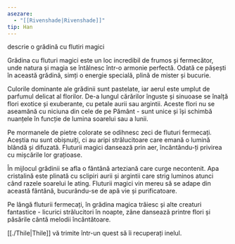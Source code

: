 ```yaml
---
asezare:
  - "[[Rivenshade|Rivenshade]]"
tip: Han
---
```


descrie o grădină cu flutiri magici

 Grădina cu fluturi magici este un loc incredibil de frumos și fermecător, unde natura și magia se întâlnesc într-o armonie perfectă. Odată ce pășești în această grădină, simți o energie specială, plină de mister și bucurie.

Culorile dominante ale grădinii sunt pastelate, iar aerul este umplut de parfumul delicat al florilor. De-a lungul cărărilor înguste și sinuoase se înalță flori exotice și exuberante, cu petale aurii sau argintii. Aceste flori nu se aseamănă cu niciuna din cele de pe Pământ - sunt unice și își schimbă nuanțele în funcție de lumina soarelui sau a lunii.

Pe mormanele de pietre colorate se odihnesc zeci de fluturi fermecați. Aceștia nu sunt obișnuiți, ci au aripi strălucitoare care emană o lumină blândă și difuzată. Fluturii magici dansează prin aer, încântându-ți privirea cu mișcările lor grațioase.

În mijlocul grădinii se afla o fântână arteziană care curge necontenit. Apa cristalină este plinată cu sclipiri aurii și argintii care strig luminos atunci când razele soarelui le ating. Fluturii magici vin mereu să se adape din această fântână, bucurându-se de apă vie și purificatoare.

Pe lângă fluturii fermecați, în grădina magica trăiesc și alte creaturi fantastice - licurici strălucitori în noapte, zâne dansează printre flori și păsările cântă melodii încântătoare.

[[./Thile|Thile]] vă trimite într-un quest să îi recuperați inelul. 
